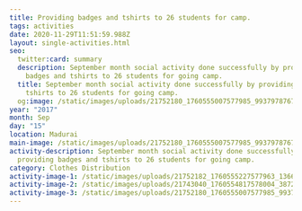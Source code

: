 ```yaml
---
title: Providing badges and tshirts to 26 students for camp.
tags: activities
date: 2020-11-29T11:51:59.988Z
layout: single-activities.html
seo:
  twitter:card: summary
  description: September month social activity done successfully by providing
    badges and tshirts to 26 students for going camp.
  title: September month social activity done successfully by providing badges and
    tshirts to 26 students for going camp.
  og:image: /static/images/uploads/21752180_1760555007577985_993797876710402405_n_1760555007577985.jpg
year: "2017"
month: Sep
day: "15"
location: Madurai
main-image: /static/images/uploads/21752180_1760555007577985_993797876710402405_n_1760555007577985.jpg
activity-description: September month social activity done successfully by
  providing badges and tshirts to 26 students for going camp.
category: Clothes Distribution
activity-image-1: /static/images/uploads/21752182_1760555227577963_1366698227170066341_n_1760555227577963.jpg
activity-image-2: /static/images/uploads/21743040_1760554817578004_3872598753318196946_n_1760554817578004.jpg
activity-image-3: /static/images/uploads/21752180_1760555007577985_993797876710402405_n_1760555007577985.jpg
---
```

